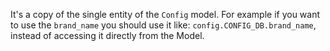 It's a copy of the single entity of the `Config` model. For example if you want to use the `brand_name` you should use it like: `config.CONFIG_DB.brand_name`, instead of accessing it directly from the Model.
